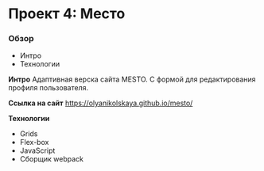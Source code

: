 # Проект 4: Место

### Обзор
* Интро
* Технологии

**Интро**
Адаптивная верска сайта MESTO. С формой для редактирования профиля пользователя.

**Ссылка на сайт**
https://olyanikolskaya.github.io/mesto/

**Технологии**
* Grids
* Flex-box
* JavaScript
* Сборщик webpack
